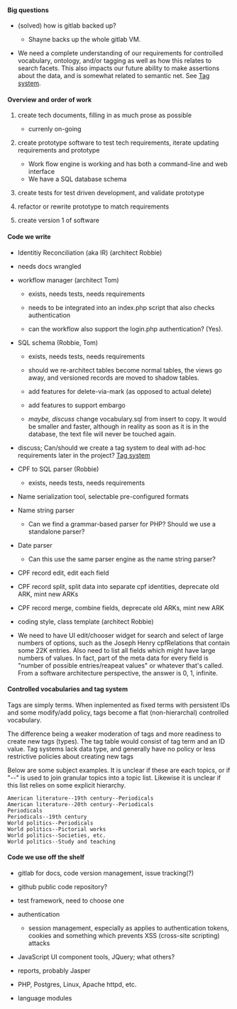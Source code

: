 
#### Big questions


- (solved) how is gitlab backed up?

  - Shayne backs up the whole gitlab VM.

- We need a complete understanding of our requirements for controlled vocabulary, ontology, and/or tagging as
  well as how this relates to search facets. This also impacts our future ability to make assertions about the
  data, and is somewhat related to semantic net. See [Tag system](#controlled-vocabularies-and-tag-system).
  

#### Overview and order of work

1. create tech documents, filling in as much prose as possible
   - currenly on-going

1. create prototype software to test tech requirements, iterate updating requirements and prototype
   - Work flow engine is working and has both a command-line and web interface
   - We have a SQL database schema

1. create tests for test driven development, and validate prototype

1. refactor or rewrite prototype to match requirements

1. create version 1 of software


#### Code we write

- Identitiy Reconciliation (aka IR) (architect Robbie)

 - needs docs wrangled

- workflow manager (architect Tom)

  - exists, needs tests, needs requirements
  
  - needs to be integrated into an index.php script that also checks authentication
  
  - can the workflow also support the login.php authentication? (Yes).
  
- SQL schema (Robbie, Tom)

  - exists, needs tests, needs requirements
  
  - should we re-architect tables become normal tables, the views go away, and versioned records are moved to shadow tables.
  
  - add features for delete-via-mark (as opposed to actual delete)
  
  - add features to support embargo
  
  - *maybe, discuss* change vocabulary.sql from insert to copy. It would be smaller and faster, although in reality as soon as
    it is in the database, the text file will never be touched again.
    
- discuss; Can/should we create a tag system to deal with ad-hoc requirements later in the project? [Tag system](#controlled-vocabularies-and-tag-system)

- CPF to SQL parser (Robbie)

  - exists, needs tests, needs requirements
  
- Name serialization tool, selectable pre-configured formats

- Name string parser

    - Can we find a grammar-based parser for PHP? Should we use a standalone parser?

- Date parser

  - Can this use the same parser engine as the name string parser?

- CPF record edit, edit each field

- CPF record split, split data into separate cpf identities, deprecate old ARK, mint new ARKs

- CPF record merge, combine fields, deprecate old ARKs, mint new ARK

- coding style, class template (architect Robbie)

- We need to have UI edit/chooser widget for search and select of large numbers of options, such as the Joseph
  Henry cpfRelations that contain some 22K entries. Also need to list all fields which might have large numbers
  of values. In fact, part of the meta data for every field is "number of possible entries/reapeat values" or
  whatever that's called. From a software architecture perspective, the answer is 0, 1, infinite.


#### Controlled vocabularies and tag system 

Tags are simply terms. When inplemented as fixed terms with persistent IDs and some modify/add policy, tags
become a flat (non-hierarchal) controlled vocabulary.

The difference being a weaker moderation of tags and more readiness to create new tags (types). The tag table
would consist of tag term and an ID value. Tag systems lack data type, and generally have no policy or less
restrictive policies about creating new tags

Below are some subject examples. It is unclear if these are each topics, or if "--" is used to join granular
topics into a topic list. Likewise it is unclear if this list relies on some explicit hierarchy. 
  
```
American literature--19th century--Periodicals
American literature--20th century--Periodicals
Periodicals
Periodicals--19th century
World politics--Periodicals
World politics--Pictorial works
World politics--Societies, etc.
World politics--Study and teaching
```


#### Code we use off the shelf

- gitlab for docs, code version management, issue tracking(?)

- github public code repository?

- test framework, need to choose one

- authentication
  - session management, especially as applies to authentication tokens, cookies and something which prevents
    XSS (cross-site scripting) attacks
    
- JavaScript UI component tools, JQuery; what others?

- reports, probably Jasper

- PHP, Postgres, Linux, Apache httpd, etc.

- language modules
